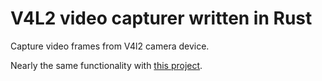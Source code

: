 #  V4L2 video capturer written in Rust

Capture video frames from V4l2 camera device.

Nearly the same functionality with [this project](
https://github.com/tetsu-koba/v4l2capture).
